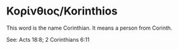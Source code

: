# Κορίνθιος/Korinthios

This word is the name Corinthian. It means a person from Corinth.

See: Acts 18:8; 2 Corinthians 6:11
